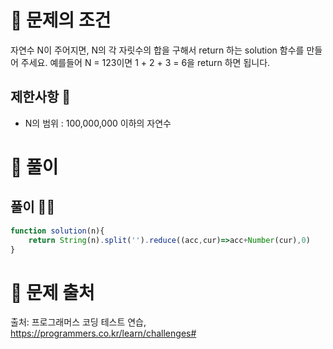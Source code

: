 # 📌 문제의 조건
자연수 N이 주어지면, N의 각 자릿수의 합을 구해서 return 하는 solution 함수를 만들어 주세요.
예를들어 N = 123이면 1 + 2 + 3 = 6을 return 하면 됩니다.
## 제한사항 🤔
* N의 범위 : 100,000,000 이하의 자연수

# 📌 풀이
## 풀이 👨‍💻

```jsx
function solution(n){
    return String(n).split('').reduce((acc,cur)=>acc+Number(cur),0)
}
```

# 📌 문제 출처
출처: 프로그래머스 코딩 테스트 연습, https://programmers.co.kr/learn/challenges# 
